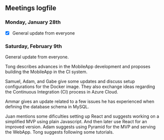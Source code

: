## Meetings logfile

### Monday, January 28th

- [x] General update from everyone



### Saturday, February 9th

General update from everyone.

Tong describes advances in the MobileApp development and proposes building the MobileApp in the CI system.

Samuel, Adam, and Gabe give some updates and discuss setup configurations for the Docker image. They also exchange ideas regarding the Continuous Integration (CI) process in Azure Cloud.

Ammar gives an update related to a few issues he has experienced when defining the database schema in MySQL.

Juan mentions some dificulties setting up React and suggests working on a simplified MVP using plain Javascript. And then later use React for an improved version. Adam suggests using Pyramid for the MVP and serving the WebApp. Tong suggests following some tutorials.



